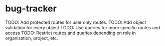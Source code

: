 # bug-tracker

TODO: Add protected routes for user only routes.
TODO: Add object validation for every object
TODO: Use queries for more specific routes and access
TODO: Restrict routes and queries depending on role in organisation, project, etc.
